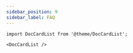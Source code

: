 ```yaml
---
sidebar_position: 9
sidebar_label: FAQ
---
```


```mdx-code-block
import DocCardList from '@theme/DocCardList';

<DocCardList />
```
